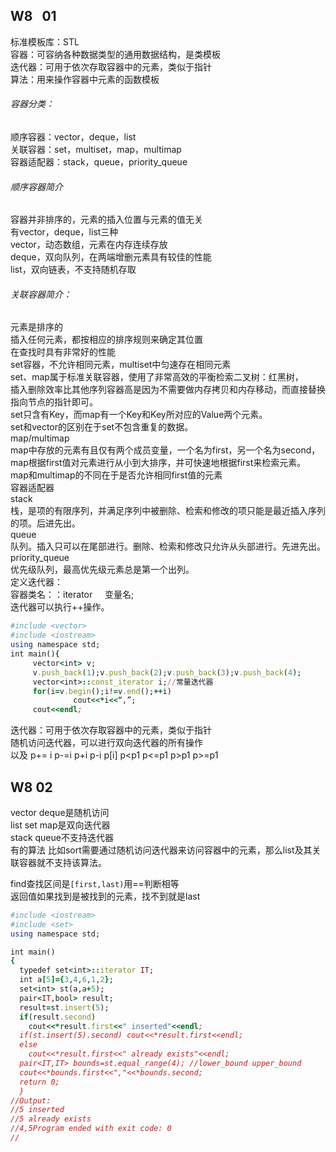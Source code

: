 ## W8    01
标准模板库：STL  
容器：可容纳各种数据类型的通用数据结构，是类模板  
迭代器：可用于依次存取容器中的元素，类似于指针  
算法：用来操作容器中元素的函数模板  
###### 容器分类：                                  
顺序容器：vector，deque，list  
关联容器：set，multiset，map，multimap  
容器适配器：stack，queue，priority_queue  
###### 顺序容器简介                               
容器并非排序的，元素的插入位置与元素的值无关  
有vector，deque，list三种  
vector，动态数组，元素在内存连续存放  
deque，双向队列，在两端增删元素具有较佳的性能  
list，双向链表，不支持随机存取  
###### 关联容器简介：                               
元素是排序的  
插入任何元素，都按相应的排序规则来确定其位置  
在查找时具有非常好的性能  
set容器，不允许相同元素，multiset中匀速存在相同元素  
set、map属于标准关联容器，使用了非常高效的平衡检索二叉树：红黑树，  
插入删除效率比其他序列容器高是因为不需要做内存拷贝和内存移动，而直接替换指向节点的指针即可。  
set只含有Key，而map有一个Key和Key所对应的Value两个元素。  
set和vector的区别在于set不包含重复的数据。  
map/multimap  
map中存放的元素有且仅有两个成员变量，一个名为first，另一个名为second，  
map根据first值对元素进行从小到大排序，并可快速地根据first来检索元素。  
map和multimap的不同在于是否允许相同first值的元素  
容器适配器  
stack  
栈，是项的有限序列，并满足序列中被删除、检索和修改的项只能是最近插入序列的项。后进先出。  
queue  
队列。插入只可以在尾部进行。删除、检索和修改只允许从头部进行。先进先出。  
priority_queue  
优先级队列，最高优先级元素总是第一个出列。  
定义迭代器：                               
容器类名：：iterator     变量名;  
迭代器可以执行++操作。  
```ruby
#include <vector>
#include <iostream>
using namespace std;
int main(){
     vector<int> v;
     v.push_back(1);v.push_back(2);v.push_back(3);v.push_back(4);
     vector<int>::const_iterator i;//常量迭代器
     for(i=v.begin();i!=v.end();++i)
              cout<<*i<<“,”;
     cout<<endl;
```

迭代器：可用于依次存取容器中的元素，类似于指针  
随机访问迭代器，可以进行双向迭代器的所有操作  
以及 p+= i p-=i p+i p-i p[i] p<p1 p<=p1 p>p1 p>=p1  
## W8 02
vector deque是随机访问  
list set map是双向迭代器  
stack queue不支持迭代器  
有的算法 比如sort需要通过随机访问迭代器来访问容器中的元素，那么list及其关联容器就不支持该算法。  

find查找区间是`[first,last)`用==判断相等  
返回值如果找到是被找到的元素，找不到就是last  
```ruby
#include <iostream>
#include <set>
using namespace std;

int main()
{
  typedef set<int>::iterator IT;
  int a[5]={3,4,6,1,2};
  set<int> st(a,a+5);
  pair<IT,bool> result;
  result=st.insert(5);
  if(result.second)
    cout<<*result.first<<" inserted"<<endl;
  if(st.insert(5).second) cout<<*result.first<<endl;
  else
    cout<<*result.first<<" already exists"<<endl;
  pair<IT,IT> bounds=st.equal_range(4); //lower_bound upper_bound
  cout<<*bounds.first<<","<<*bounds.second;
  return 0;
  }
//Output:
//5 inserted
//5 already exists
//4,5Program ended with exit code: 0
//
  ```
